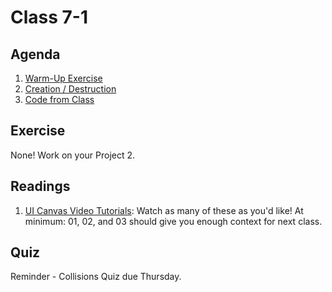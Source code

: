 # Class 7-1

## Agenda

1. [Warm-Up Exercise](https://docs.google.com/document/d/1QVXaryzGBtQRZbXDubGP5yc9utleJfNJD2dotSanQwI)
1. [Creation / Destruction](https://docs.google.com/presentation/d/15z4PLigqFwNI_01oSx2WK_mFTr0gp9Vd1sAE33tn0zg)
1. [Code from Class](https://github.com/IGME-202-17S2/lecture-code-create-destroy)

## Exercise

None! Work on your Project 2.

## Readings

1. [UI Canvas Video Tutorials](https://unity3d.com/learn/tutorials/topics/user-interface-ui/ui-canvas?playlist=17111): Watch as many of these as you'd like! At minimum: 01, 02, and 03 should give you enough context for next class.

## Quiz

Reminder - Collisions Quiz due Thursday.